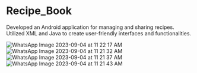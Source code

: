 # Recipe_Book
Developed an Android application for managing and sharing recipes.   
 Utilized XML and Java to create user-friendly interfaces and functionalities.
 
 ![WhatsApp Image 2023-09-04 at 11 22 17 AM](https://github.com/Sumitsagar19/Recipe_Book/assets/105297404/c6863c63-cd48-406c-995f-584f463d38e1) 
 ![WhatsApp Image 2023-09-04 at 11 21 32 AM](https://github.com/Sumitsagar19/Recipe_Book/assets/105297404/1675c368-d146-4e71-9876-121c246c7b3e)
 ![WhatsApp Image 2023-09-04 at 11 21 37 AM](https://github.com/Sumitsagar19/Recipe_Book/assets/105297404/520d0672-996a-4b3c-82b8-f32d269cb520)
![WhatsApp Image 2023-09-04 at 11 21 43 AM](https://github.com/Sumitsagar19/Recipe_Book/assets/105297404/3f46b9d2-a532-46d6-991b-a77ecfd8427d)




